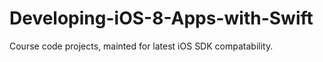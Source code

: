 # Developing-iOS-8-Apps-with-Swift

Course code projects, mainted for latest iOS SDK compatability.
